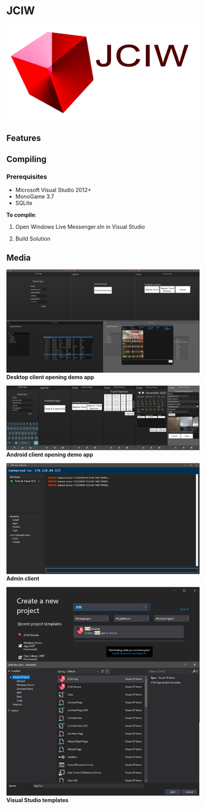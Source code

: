 # JCIW

![Preview5](./Media/topheader.png)  

## Features

## Compiling
### Prerequisites
* Microsoft Visual Studio 2012+
* MonoGame 3.7
* SQLite

**To compile**: 

1. Open Windows Live Messenger.sln in Visual Studio

2. Build Solution


## Media

![Preview1](./Media/DesktopClient.png)  
**Desktop client opening demo app**


![Preview2](./Media/AndroidClient.png)  
**Android client opening demo app**


![Preview3](./Media/Adminclient.png)  
**Admin client**


![Preview4](./Media/VS.png)  
**Visual Studio templates**
